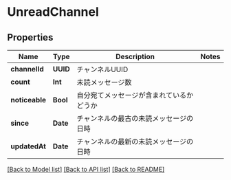 # UnreadChannel

## Properties
Name | Type | Description | Notes
------------ | ------------- | ------------- | -------------
**channelId** | **UUID** | チャンネルUUID | 
**count** | **Int** | 未読メッセージ数 | 
**noticeable** | **Bool** | 自分宛てメッセージが含まれているかどうか | 
**since** | **Date** | チャンネルの最古の未読メッセージの日時 | 
**updatedAt** | **Date** | チャンネルの最新の未読メッセージの日時 | 

[[Back to Model list]](../README.md#documentation-for-models) [[Back to API list]](../README.md#documentation-for-api-endpoints) [[Back to README]](../README.md)


